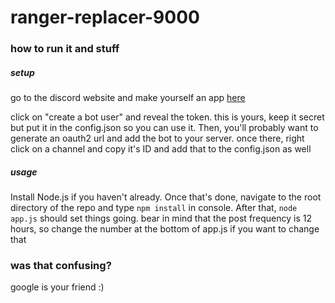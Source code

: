 # ranger-replacer-9000

### how to run it and stuff

##### setup
go to the discord website and make yourself an app [here](https://discordapp.com/developers/applications/me)

click on "create a bot user" and reveal the token. this is yours, keep it secret but put it in the config.json so you can use it. 
Then, you'll probably want to generate an oauth2 url and add the bot to your server. once there, 
right click on a channel and copy it's ID and add that to the config.json as well

##### usage
Install Node.js if you haven't already. Once that's done, navigate to the root directory of the repo and type `npm install` in console. After that, `node app.js` should set things going.
bear in mind that the post frequency is 12 hours, so change the number at the bottom of app.js if you want to change that

### was that confusing?

google is your friend :)
